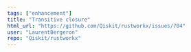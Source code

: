 ```yaml
---
tags: ["enhancement"]
title: "Transitive closure"
html_url: "https://github.com/Qiskit/rustworkx/issues/704"
user: "LaurentBergeron"
repo: "Qiskit/rustworkx"
---
```


